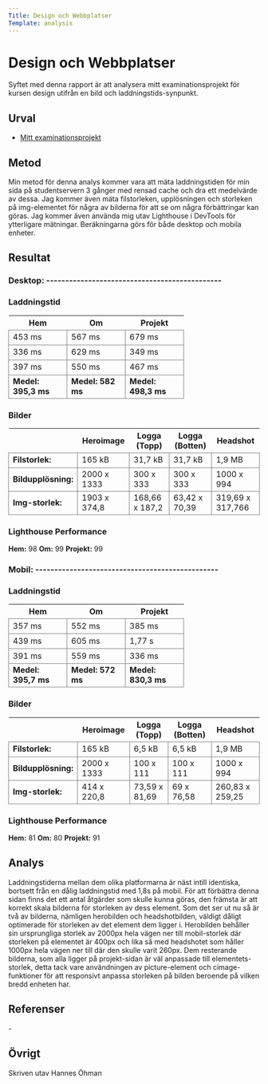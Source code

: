 ```yaml
---
Title: Design och Webbplatser
Template: analysis
---
```


Design och Webbplatser
=======================
<!-- Skriv en eller två rader om vad uppgiften handlar om. -->
Syftet med denna rapport är att analysera mitt examinationsprojekt för kursen design utifrån en bild och laddningstids-synpunkt.

Urval
-----------------------
<!-- Berätta vilka webbplatser du valt att undersöka och varför eller hur du gick tillväga när du gjorde ditt urval. -->
- [<i class="fas fa-external-link-alt"></i> Mitt examinationsprojekt](http://www.student.bth.se/~haoh20/dbwebb-kurser/design/me/kmom10/)

Metod
-----------------------
<!-- Berätta kort om din "metod", hur du gör för att utföra undersökningen. Berätta om du använder något speciellt verktyg. -->
Min metod för denna analys kommer vara att mäta laddningstiden för min sida på studentservern 3 gånger med rensad cache och dra ett medelvärde av dessa. Jag kommer även mäta filstorleken, upplösningen och storleken på img-elementet för några av bilderna för att se om några förbättringar kan göras. Jag kommer även använda mig utav Lighthouse i DevTools för ytterligare mätningar. Beräkningarna görs för både desktop och mobila enheter.

Resultat
-----------------------
<!-- Dokumentera dina resultat från din studie. Berätta vad du kom fram till, vilka resultat du hittade och observerade. -->
### Desktop: ----------------------------------------------

### Laddningstid
<table style="border-spacing: 4px; border-collapse: collapse" class="load-table">
    <tr>
        <th>Hem</th><th>Om</th><th>Projekt</th>
    </tr>
    <tr>
        <td style="height: 30px; width: 100px; border: 1px solid grey;">453 ms</td>
        <td style="height: 30px; width: 100px; border: 1px solid grey;">567 ms</td>
        <td style="height: 30px; width: 100px; border: 1px solid grey;">679 ms</td>
    </tr>
    <tr>
        <td style="height: 30px; width: 100px; border: 1px solid grey;">336 ms</td>
        <td style="height: 30px; width: 100px; border: 1px solid grey;">629 ms</td>
        <td style="height: 30px; width: 100px; border: 1px solid grey;">349 ms</td>
    </tr>
    <tr>
        <td style="height: 30px; width: 100px; border: 1px solid grey;">397 ms</td>
        <td style="height: 30px; width: 100px; border: 1px solid grey;">550 ms</td>
        <td style="height: 30px; width: 100px; border: 1px solid grey;">467 ms</td>
    </tr>
    <tr>
        <td style="height: 30px; width: 100px; border: 1px solid grey;"><b>Medel: 395,3 ms</b></td>
        <td style="height: 30px; width: 100px; border: 1px solid grey;"><b>Medel: 582 ms</b></td>
        <td style="height: 30px; width: 100px; border: 1px solid grey;"><b>Medel: 498,3 ms</b></td>
    </tr>
</table>

### Bilder
<table style="border-spacing: 4px; border-collapse: collapse" class="load-table">
    <tr>
        <th></th><th>Heroimage</th><th>Logga (Topp)</th><th>Logga (Botten)</th><th>Headshot</th>
    </tr>
    <tr>
        <td style="height: 30px; width: 100px; border: 1px solid grey;"><b>Filstorlek:</b></td>
        <td style="height: 30px; width: 100px; border: 1px solid grey;">165 kB</td>
        <td style="height: 30px; width: 100px; border: 1px solid grey;">31,7 kB</td>
        <td style="height: 30px; width: 100px; border: 1px solid grey;">31,7 kB</td>
        <td style="height: 30px; width: 100px; border: 1px solid grey;">1,9 MB</td>
    </tr>
    <tr>
        <td style="height: 30px; width: 100px; border: 1px solid grey;"><b>Bildupplösning:</b></td>
        <td style="height: 30px; width: 100px; border: 1px solid grey;">2000 x 1333</td>
        <td style="height: 30px; width: 100px; border: 1px solid grey;">300 x 333</td>
        <td style="height: 30px; width: 100px; border: 1px solid grey;">300 x 333</td>
        <td style="height: 30px; width: 100px; border: 1px solid grey;">1000 x 994</td>
    </tr>
    <tr>
        <td style="height: 30px; width: 100px; border: 1px solid grey;"><b>Img-storlek:</b></td>
        <td style="height: 30px; width: 100px; border: 1px solid grey;">1903 x 374,8</td>
        <td style="height: 30px; width: 100px; border: 1px solid grey;">168,66 x 187,2</td>
        <td style="height: 30px; width: 100px; border: 1px solid grey;">63,42 x 70,39</td>
        <td style="height: 30px; width: 100px; border: 1px solid grey;">319,69 x 317,766</td>
    </tr>
</table>

### Lighthouse Performance
<p>
    <b>Hem:</b> 98
    <b>Om:</b> 99
    <b>Projekt:</b> 99
</p>

### Mobil: ------------------------------------------------

### Laddningstid
<table style="border-spacing: 4px; border-collapse: collapse" class="load-table">
    <tr>
        <th>Hem</th><th>Om</th><th>Projekt</th>
    </tr>
    <tr>
        <td style="height: 30px; width: 100px; border: 1px solid grey;">357 ms</td>
        <td style="height: 30px; width: 100px; border: 1px solid grey;">552 ms</td>
        <td style="height: 30px; width: 100px; border: 1px solid grey;">385 ms</td>
    </tr>
    <tr>
        <td style="height: 30px; width: 100px; border: 1px solid grey;">439 ms</td>
        <td style="height: 30px; width: 100px; border: 1px solid grey;">605 ms</td>
        <td style="height: 30px; width: 100px; border: 1px solid grey;">1,77 s</td>
    </tr>
    <tr>
        <td style="height: 30px; width: 100px; border: 1px solid grey;">391 ms</td>
        <td style="height: 30px; width: 100px; border: 1px solid grey;">559 ms</td>
        <td style="height: 30px; width: 100px; border: 1px solid grey;">336 ms</td>
    </tr>
    <tr>
        <td style="height: 30px; width: 100px; border: 1px solid grey;"><b>Medel: 395,7 ms</b></td>
        <td style="height: 30px; width: 100px; border: 1px solid grey;"><b>Medel: 572 ms</b></td>
        <td style="height: 30px; width: 100px; border: 1px solid grey;"><b>Medel: 830,3 ms</b></td>
    </tr>
</table>

### Bilder
<table style="border-spacing: 4px; border-collapse: collapse" class="load-table">
    <tr>
        <th></th><th>Heroimage</th><th>Logga (Topp)</th><th>Logga (Botten)</th><th>Headshot</th>
    </tr>
    <tr>
        <td style="height: 30px; width: 100px; border: 1px solid grey;"><b>Filstorlek:</b></td>
        <td style="height: 30px; width: 100px; border: 1px solid grey;">165 kB</td>
        <td style="height: 30px; width: 100px; border: 1px solid grey;">6,5 kB</td>
        <td style="height: 30px; width: 100px; border: 1px solid grey;">6,5 kB</td>
        <td style="height: 30px; width: 100px; border: 1px solid grey;">1,9 MB</td>
    </tr>
    <tr>
        <td style="height: 30px; width: 100px; border: 1px solid grey;"><b>Bildupplösning:</b></td>
        <td style="height: 30px; width: 100px; border: 1px solid grey;">2000 x 1333</td>
        <td style="height: 30px; width: 100px; border: 1px solid grey;">100 x 111</td>
        <td style="height: 30px; width: 100px; border: 1px solid grey;">100 x 111</td>
        <td style="height: 30px; width: 100px; border: 1px solid grey;">1000 x 994</td>
    </tr>
    <tr>
        <td style="height: 30px; width: 100px; border: 1px solid grey;"><b>Img-storlek:</b></td>
        <td style="height: 30px; width: 100px; border: 1px solid grey;">414 x 220,8</td>
        <td style="height: 30px; width: 100px; border: 1px solid grey;">73,59 x 81,69</td>
        <td style="height: 30px; width: 100px; border: 1px solid grey;">69 x 76,58</td>
        <td style="height: 30px; width: 100px; border: 1px solid grey;">260,83 x 259,25</td>
    </tr>
</table>

### Lighthouse Performance
<p>
    <b>Hem:</b> 81
    <b>Om:</b> 80
    <b>Projekt:</b> 91
</p>

Analys
-----------------------
<!-- Diskutera och analysera de resultaten du fann. -->
Laddningstiderna mellan dem olika platformarna är näst intill identiska, bortsett från en dålig laddningstid med 1,8s på mobil. För att förbättra denna sidan finns det ett antal åtgärder som skulle kunna göras, den främsta är att korrekt skala bilderna för storleken av dess element. Som det ser ut nu så är två av bilderna, nämligen herobilden och headshotbilden, väldigt dåligt optimerade för storleken av det element dem ligger i. Herobilden behåller sin ursprungliga storlek av 2000px hela vägen ner till mobil-storlek där storleken på elementet är 400px och lika så med headshotet som håller 1000px hela vägen ner till där den skulle varit 260px. Dem resterande bilderna, som alla ligger på projekt-sidan är väl anpassade till elementets-storlek, detta tack vare användningen av picture-element och cimage-funktioner för att responsivt anpassa storleken på bilden beroende på vilken bredd enheten har. 

Referenser
-----------------------
<!-- Ange de eventuella referenser du använder dig av, om några. -->
<p>-</p>

Övrigt
-----------------------
<!-- Skriv ditt eget namn samt vilka gruppmedlemmar som deltog i att författa rapporten. -->
Skriven utav Hannes Öhman
